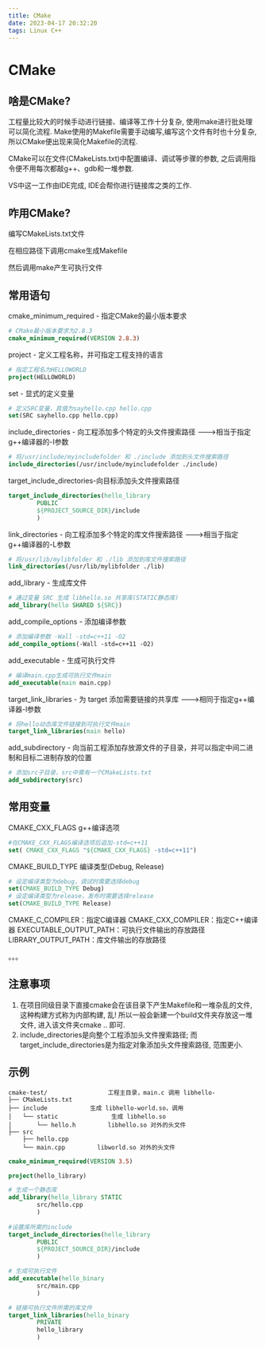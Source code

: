 ```yaml
---
title: CMake
date: 2023-04-17 20:32:20
tags: Linux C++
---
```


# CMake

## 啥是CMake?

工程量比较大的时候手动进行链接、编译等工作十分复杂, 使用make进行批处理可以简化流程. Make使用的Makefile需要手动编写,编写这个文件有时也十分复杂, 所以CMake便出现来简化Makefile的流程.

CMake可以在文件(CMakeLists.txt)中配置编译、调试等步骤的参数, 之后调用指令便不用每次都敲g++、gdb和一堆参数.

VS中这一工作由IDE完成, IDE会帮你进行链接库之类的工作.

## 咋用CMake?

编写CMakeLists.txt文件

在相应路径下调用cmake生成Makefile

然后调用make产生可执行文件

## 常用语句

cmake_minimum_required - 指定CMake的最小版本要求

```cmake
# CMake最小版本要求为2.8.3
cmake_minimum_required(VERSION 2.8.3)
```

project - 定义工程名称，并可指定工程支持的语言

```cmake
# 指定工程名为HELLOWORLD
project(HELLOWORLD)
```

set - 显式的定义变量

```cmake
# 定义SRC变量，其值为sayhello.cpp hello.cpp
set(SRC sayhello.cpp hello.cpp)
```

include_directories - 向工程添加多个特定的头文件搜索路径 --->相当于指定g++编译器的-I参数

```cmake
# 将/usr/include/myincludefolder 和 ./include 添加到头文件搜索路径
include_directories(/usr/include/myincludefolder ./include)
```

target_include_directories-向目标添加头文件搜索路径

```cmake
target_include_directories(hello_library
        PUBLIC
        ${PROJECT_SOURCE_DIR}/include
        )
```

link_directories - 向工程添加多个特定的库文件搜索路径 --->相当于指定g++编译器的-L参数

```cmake
# 将/usr/lib/mylibfolder 和 ./lib 添加到库文件搜索路径
link_directories(/usr/lib/mylibfolder ./lib)
```

add_library - 生成库文件

```cmake
# 通过变量 SRC 生成 libhello.so 共享库(STATIC静态库)
add_library(hello SHARED ${SRC})
```

add_compile_options - 添加编译参数

```cmake
# 添加编译参数 -Wall -std=c++11 -O2
add_compile_options(-Wall -std=c++11 -O2)
```

add_executable - 生成可执行文件

```cmake
# 编译main.cpp生成可执行文件main
add_executable(main main.cpp)
```

target_link_libraries - 为 target 添加需要链接的共享库 --->相同于指定g++编译器-l参数

```cmake
# 将hello动态库文件链接到可执行文件main
target_link_libraries(main hello)
```

add_subdirectory - 向当前工程添加存放源文件的子目录，并可以指定中间二进制和目标二进制存放的位置

```cmake
# 添加src子目录，src中需有一个CMakeLists.txt
add_subdirectory(src)
```



## 常用变量

CMAKE_CXX_FLAGS g++编译选项

```cmake
#在CMAKE_CXX_FLAGS编译选项后追加-std=c++11
set( CMAKE_CXX_FLAGS "${CMAKE_CXX_FLAGS} -std=c++11")
```

CMAKE_BUILD_TYPE 编译类型(Debug, Release)

```cmake
# 设定编译类型为debug，调试时需要选择debug
set(CMAKE_BUILD_TYPE Debug)
# 设定编译类型为release，发布时需要选择release
set(CMAKE_BUILD_TYPE Release)
```

CMAKE_C_COMPILER：指定C编译器
CMAKE_CXX_COMPILER：指定C++编译器
EXECUTABLE_OUTPUT_PATH：可执行文件输出的存放路径
LIBRARY_OUTPUT_PATH：库文件输出的存放路径

。。。

## 注意事项

1. 在项目同级目录下直接cmake会在该目录下产生Makefile和一堆杂乱的文件, 这种构建方式称为内部构建, 乱! 所以一般会新建一个build文件夹存放这一堆文件, 进入该文件夹cmake .. 即可.
2. include_directories是向整个工程添加头文件搜索路径; 而target_include_directories是为指定对象添加头文件搜索路径, 范围更小.

## 示例

```
cmake-test/                 工程主目录，main.c 调用 libhello-
├── CMakeLists.txt
├── include            生成 libhello-world.so，调用 
│   └── static               生成 libhello.so 
│       └── hello.h         libhello.so 对外的头文件
├── src      
    ├── hello.cpp
    └── main.cpp         libworld.so 对外的头文件
```



```cmake
cmake_minimum_required(VERSION 3.5)

project(hello_library)

# 生成一个静态库
add_library(hello_library STATIC
        src/hello.cpp
        )
        
#设置库所需的include
target_include_directories(hello_library
        PUBLIC
        ${PROJECT_SOURCE_DIR}/include
        )

# 生成可执行文件
add_executable(hello_binary
        src/main.cpp
        )

# 链接可执行文件所需的库文件
target_link_libraries(hello_binary
        PRIVATE
        hello_library
        )
```



